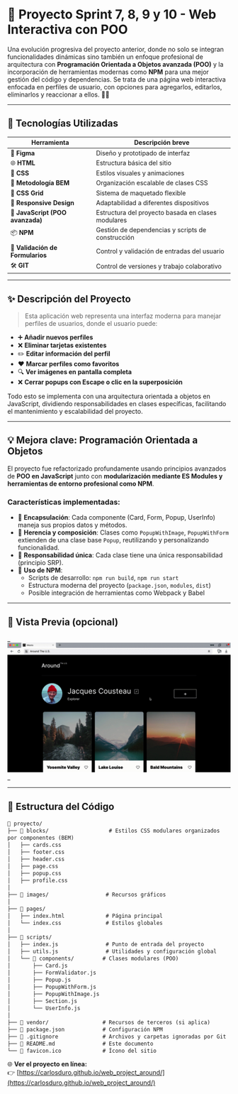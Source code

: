 # 🚀 Proyecto Sprint 7, 8, 9 y 10 - Web Interactiva con POO

Una evolución progresiva del proyecto anterior, donde no solo se integran funcionalidades dinámicas sino también un enfoque profesional de arquitectura con **Programación Orientada a Objetos avanzada (POO)** y la incorporación de herramientas modernas como **NPM** para una mejor gestión del código y dependencias. Se trata de una página web interactiva enfocada en perfiles de usuario, con opciones para agregarlos, editarlos, eliminarlos y reaccionar a ellos. 💬👥

---

## 🧰 Tecnologías Utilizadas

| Herramienta                      | Descripción breve                                  |
| -------------------------------- | -------------------------------------------------- |
| 🎨 **Figma**                     | Diseño y prototipado de interfaz                   |
| 🌐 **HTML**                      | Estructura básica del sitio                        |
| 🎨 **CSS**                       | Estilos visuales y animaciones                     |
| 🔄 **Metodología BEM**           | Organización escalable de clases CSS               |
| 🧱 **CSS Grid**                  | Sistema de maquetado flexible                      |
| 📱 **Responsive Design**         | Adaptabilidad a diferentes dispositivos            |
| 🧠 **JavaScript (POO avanzada)** | Estructura del proyecto basada en clases modulares |
| 📦 **NPM**                       | Gestión de dependencias y scripts de construcción  |
| 🧾 **Validación de Formularios** | Control y validación de entradas del usuario       |
| 🛠️ **GIT**                       | Control de versiones y trabajo colaborativo        |

---

## ✨ Descripción del Proyecto

> Esta aplicación web representa una interfaz moderna para manejar perfiles de usuarios, donde el usuario puede:

- ➕ **Añadir nuevos perfiles**
- ❌ **Eliminar tarjetas existentes**
- ✏️ **Editar información del perfil**
- ❤️ **Marcar perfiles como favoritos**
- 🔍 **Ver imágenes en pantalla completa**
- ❌ **Cerrar popups con Escape o clic en la superposición**

Todo esto se implementa con una arquitectura orientada a objetos en JavaScript, dividiendo responsabilidades en clases específicas, facilitando el mantenimiento y escalabilidad del proyecto.

---

## 💡 Mejora clave: Programación Orientada a Objetos

El proyecto fue refactorizado profundamente usando principios avanzados de **POO en JavaScript** junto con **modularización mediante ES Modules y herramientas de entorno profesional como NPM**.

### Características implementadas:

- 🔹 **Encapsulación**: Cada componente (Card, Form, Popup, UserInfo) maneja sus propios datos y métodos.
- 🔹 **Herencia y composición**: Clases como `PopupWithImage`, `PopupWithForm` extienden de una clase base `Popup`, reutilizando y personalizando funcionalidad.
- 🔹 **Responsabilidad única**: Cada clase tiene una única responsabilidad (principio SRP).
- 🔹 **Uso de NPM**:
  - Scripts de desarrollo: `npm run build`, `npm run start`
  - Estructura moderna del proyecto (`package.json`, `modules`, `dist`)
  - Posible integración de herramientas como Webpack y Babel

---

## 📸 Vista Previa (opcional)

_![Demo de la app](images/moved_project-4-01-eng.gif)
_

---

## 📂 Estructura del Código

```plaintext
📁 proyecto/
├── 📁 blocks/                   # Estilos CSS modulares organizados por componentes (BEM)
│   ├── cards.css
│   ├── footer.css
│   ├── header.css
│   ├── page.css
│   ├── popup.css
│   ├── profile.css
│
├── 📁 images/                  # Recursos gráficos
│
├── 📁 pages/
│   ├── index.html             # Página principal
│   └── index.css              # Estilos globales
│
├── 📁 scripts/
│   ├── index.js               # Punto de entrada del proyecto
│   ├── utils.js               # Utilidades y configuración global
│   └── 📁 components/         # Clases modulares (POO)
│       ├── Card.js
│       ├── FormValidator.js
│       ├── Popup.js
│       ├── PopupWithForm.js
│       ├── PopupWithImage.js
│       ├── Section.js
│       └── UserInfo.js
│
├── 📁 vendor/                 # Recursos de terceros (si aplica)
├── 📄 package.json            # Configuración NPM
├── 📄 .gitignore              # Archivos y carpetas ignoradas por Git
├── 📄 README.md               # Este documento
└── 📄 favicon.ico             # Ícono del sitio
```

🌐 **Ver el proyecto en línea:**  
👉 [https://carlosduro.github.io/web_project_around/](https://carlosduro.github.io/web_project_around/)
